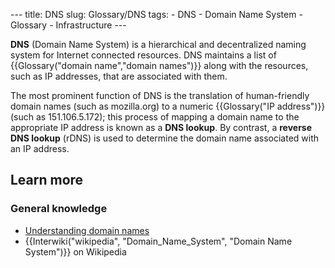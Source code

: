 --- title: DNS slug: Glossary/DNS tags: - DNS - Domain Name System - Glossary - Infrastructure ---

**DNS** (Domain Name System) is a hierarchical and decentralized naming system for Internet connected resources. DNS maintains a list of {{Glossary("domain name","domain names")}} along with the resources, such as IP addresses, that are associated with them.

The most prominent function of DNS is the translation of human-friendly domain names (such as mozilla.org) to a numeric {{Glossary("IP address")}} (such as 151.106.5.172); this process of mapping a domain name to the appropriate IP address is known as a **DNS lookup**. By contrast, a **reverse DNS lookup** (rDNS) is used to determine the domain name associated with an IP address.

Learn more
----------

### General knowledge

-   [Understanding domain names](/en-US/docs/Learn/Common_questions/What_is_a_domain_name)
-   {{Interwiki("wikipedia", "Domain\_Name\_System", "Domain Name System")}} on Wikipedia
